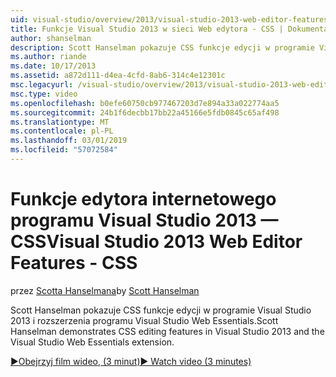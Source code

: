 ```yaml
---
uid: visual-studio/overview/2013/visual-studio-2013-web-editor-features-css
title: Funkcje Visual Studio 2013 w sieci Web edytora - CSS | Dokumentacja firmy Microsoft
author: shanselman
description: Scott Hanselman pokazuje CSS funkcje edycji w programie Visual Studio 2013 i rozszerzenia programu Visual Studio Web Essentials.
ms.author: riande
ms.date: 10/17/2013
ms.assetid: a872d111-d4ea-4cfd-8ab6-314c4e12301c
msc.legacyurl: /visual-studio/overview/2013/visual-studio-2013-web-editor-features-css
msc.type: video
ms.openlocfilehash: b0efe60750cb977467203d7e894a33a022774aa5
ms.sourcegitcommit: 24b1f6decbb17bb22a45166e5fdb0845c65af498
ms.translationtype: MT
ms.contentlocale: pl-PL
ms.lasthandoff: 03/01/2019
ms.locfileid: "57072584"
---
```

<a name="visual-studio-2013-web-editor-features---css"></a><span data-ttu-id="6cda9-103">Funkcje edytora internetowego programu Visual Studio 2013 — CSS</span><span class="sxs-lookup"><span data-stu-id="6cda9-103">Visual Studio 2013 Web Editor Features - CSS</span></span>
====================
<span data-ttu-id="6cda9-104">przez [Scotta Hanselmana](https://github.com/shanselman)</span><span class="sxs-lookup"><span data-stu-id="6cda9-104">by [Scott Hanselman](https://github.com/shanselman)</span></span>

<span data-ttu-id="6cda9-105">Scott Hanselman pokazuje CSS funkcje edycji w programie Visual Studio 2013 i rozszerzenia programu Visual Studio Web Essentials.</span><span class="sxs-lookup"><span data-stu-id="6cda9-105">Scott Hanselman demonstrates CSS editing features in Visual Studio 2013 and the Visual Studio Web Essentials extension.</span></span>

[<span data-ttu-id="6cda9-106">&#9654;Obejrzyj film wideo, (3 minut)</span><span class="sxs-lookup"><span data-stu-id="6cda9-106">&#9654; Watch video (3 minutes)</span></span>](https://channel9.msdn.com/Blogs/ASP-NET-Site-Videos/visual-studio-2013-web-editor-features-css)
